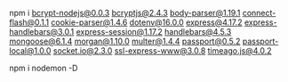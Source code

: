 npm i bcrypt-nodejs@0.0.3 bcryptjs@2.4.3 body-parser@1.19.1 connect-flash@0.1.1 cookie-parser@1.4.6 dotenv@16.0.0 express@4.17.2 express-handlebars@3.0.1 express-session@1.17.2 handlebars@4.5.3 mongoose@6.1.4 morgan@1.10.0 multer@1.4.4 passport@0.5.2 passport-local@1.0.0 socket.io@2.3.0 ssl-express-www@3.0.8 timeago.js@4.0.2

npm i nodemon -D